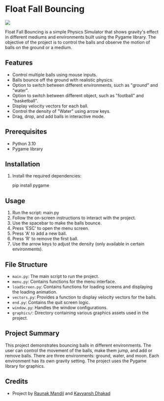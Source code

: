 
# Float Fall Bouncing
![](https://github.com/raunnieo/Gravity-Simulator/blob/master/ffb_header.gif)

Float Fall Bouncing is a simple Physics Simulator that shows gravity's effect in different mediums and environments built using the Pygame library. The objective of the project is to control the balls and observe the motion of balls on the ground or a medium.

## Features

- Control multiple balls using mouse inputs.
- Balls bounce off the ground with realistic physics.
- Option to switch between different environments, such as "ground" and "water".
- Option to switch between different object, such as "football" and "basketball".
- Display velocity vectors for each ball.
- Control the density of "Water" using arrow keys.
- Drag, drop, and add balls in interactive mode.

## Prerequisites

- Python 3.10
- Pygame library

## Installation

1. Install the required dependencies:

   pip install pygame

## Usage

1. Run the script: main.py
2. Follow the on-screen instructions to interact with the project.
3. Use the spacebar to make the balls bounce.
4. Press 'ESC' to open the menu screen.
5. Press 'A' to add a new ball.
6. Press 'R' to remove the first ball.
7. Use the arrow keys to adjust the density (only available in certain environments).

## File Structure

- `main.py`: The main script to run the project.
- `menu.py`: Contains functions for the menu interface.
- `loadScreen.py`: Contains functions for loading screens and displaying the loading animation.
- `vectors.py`: Provides a function to display velocity vectors for the balls.
- `end.py`: Contains the quit screen logic.
- `window.py`: Handles the window configurations.
- `graphics/`: Directory containing various graphics assets used in the project.
## Project Summary

This project demonstrates bouncing balls in different environments. The user can control the movement of the balls,
make them jump, and add or remove balls. There are three environments: ground, water, and moon. Each environment
has its own gravity setting. The project uses the Pygame library for graphics.

## Credits
- Project by [Raunak Mandil](https://github.com/raunnieo) and [Kavyansh Dhakad](https://github.com/kvyns)

